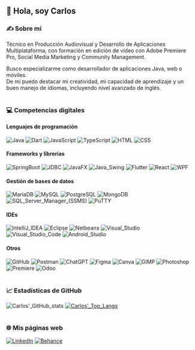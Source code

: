 ## 👋 Hola, soy Carlos

### ✍ Sobre mí
Técnico en Producción Audiovisual y Desarrollo de Aplicaciones Multiplataforma, con formación en edición de vídeo con Adobe Premiere Pro, Social Media Marketing y Community Management.

Busco especializarme como desarrollador de aplicaciones Java, web o móviles.<br/>
De mí puedo destacar mi creatividad, mi capacidad de aprendizaje y un buen manejo de idiomas, incluyendo nivel avanzado de inglés.
<br/><br/>
### 💻 Competencias digitales
#### Lenguajes de programación
![Java](https://img.shields.io/badge/Java-ED8B00?style=for-the-badge&logo=openjdk&logoColor=white)
![Dart](https://img.shields.io/badge/Dart-0175C2?style=for-the-badge&logo=dart&logoColor=white)
![JavaScript](https://img.shields.io/badge/JavaScript-323330?style=for-the-badge&logo=javascript&logoColor=F7DF1E)
![TypeScript](https://img.shields.io/badge/TypeScript-007acc?style=for-the-badge&logo=typescript&logoColor=white)
![HTML](https://img.shields.io/badge/HTML-E34C26?style=for-the-badge&logo=html5&logoColor=white)
![CSS](https://img.shields.io/badge/CSS-264de4?style=for-the-badge&logo=css3&logoColor=white)
#### Frameworks y librerías
![SpringBoot](https://img.shields.io/badge/Spring_Boot-6DB33F?style=for-the-badge&logo=spring-boot&logoColor=white)
![JDBC](https://img.shields.io/badge/JDBC-ED8B00?style=for-the-badge&logo=openjdk&logoColor=white)
![JavaFX](https://img.shields.io/badge/JavaFX-ED8B00?style=for-the-badge&logo=openjdk&logoColor=white)
![Java_Swing](https://img.shields.io/badge/Java_Swing-ED8B00?style=for-the-badge&logo=openjdk&logoColor=white)
![Flutter](https://img.shields.io/badge/Flutter-01a4f0?style=for-the-badge&logo=flutter&logoColor=white)
![React](https://img.shields.io/badge/React-61dbfb?style=for-the-badge&logo=react&logoColor=black)
![WPF](https://img.shields.io/badge/WPF-512BD4?style=for-the-badge&logo=dotnet&logoColor=white)
#### Gestión de bases de datos
![MariaDB](https://img.shields.io/badge/MariaDB-003545?style=for-the-badge&logo=mariadb&logoColor=white)
![MySQL](https://img.shields.io/badge/MySQL-005C84?style=for-the-badge&logo=mysql&logoColor=white)
![PostgreSQL](https://img.shields.io/badge/PostgreSQL-316192?style=for-the-badge&logo=postgresql&logoColor=white)
![MongoDB](https://img.shields.io/badge/MongoDB-4EA94B?style=for-the-badge&logo=mongodb&logoColor=white)
![SQL_Server_Manager_(SSMS)](https://img.shields.io/badge/SQL_Server_Manager_(SSMS)-d8ce1b?style=for-the-badge&logo=microsoft-sql-server&logoColor=white)
![PuTTY](https://img.shields.io/badge/PuTTY-005C84?style=for-the-badge)
#### IDEs
![IntelliJ_IDEA](https://img.shields.io/badge/IntelliJ_IDEA-000000.svg?style=for-the-badge&logo=intellij-idea&logoColor=white)
![Eclipse](https://img.shields.io/badge/Eclipse-2C2255?style=for-the-badge&logo=eclipse&logoColor=white)
![Netbeans](https://img.shields.io/badge/apache%20netbeans-1B6AC6?style=for-the-badge&logo=apache%20netbeans%20IDE&logoColor=white)
![Visual_Studio](https://img.shields.io/badge/Visual_Studio-5C2D91?style=for-the-badge&logo=visual%20studio&logoColor=white)
![Visual_Studio_Code](https://img.shields.io/badge/VSCode-0078D4?style=for-the-badge&logo=visual%20studio%20code&logoColor=white)
![Android_Studio](https://img.shields.io/badge/Android_Studio-53961c?style=for-the-badge&logo=android&logoColor=white)
#### Otros
![GitHub](https://img.shields.io/badge/GitHub-2d2d2d?style=for-the-badge&logo=github&logoColor=white)
![Postman](https://img.shields.io/badge/Postman-FF6C37?style=for-the-badge&logo=Postman&logoColor=white)
![ChatGPT](https://img.shields.io/badge/ChatGPT-74aa9c?style=for-the-badge&logo=openai&logoColor=white)
![Figma](https://img.shields.io/badge/Figma-F24E1E?style=for-the-badge&logo=figma&logoColor=white)
![Canva](https://img.shields.io/badge/Canva-0175C2.svg?&style=for-the-badge&logo=Canva&logoColor=white)
![GIMP](https://img.shields.io/badge/gimp-5C5543?style=for-the-badge&logo=gimp&logoColor=white)
![Photoshop](https://img.shields.io/badge/Photoshop-0175C2?style=for-the-badge&logo=adobephotoshop&logoColor=white)
![Premiere](https://img.shields.io/badge/Premiere_Pro-aa44d7?style=for-the-badge&logo=adobepremierepro&logoColor=white)
![Odoo](https://img.shields.io/badge/Odoo-5a0e79?style=for-the-badge&logo=odoo&logoColor=white)
<br/><br/>
### 📈 Estadísticas de GitHub
![Carlos'_GitHub_stats](https://github-readme-stats.vercel.app/api?username=carlosiglram&show_icons=true&theme=default)
[![Carlos'_Top_Langs](https://github-readme-stats.vercel.app/api/top-langs/?username=carlosiglram&show_icons=true&theme=default)](https://github.com/anuraghazra/github-readme-stats)
<br/><br/>
### 🌐 Mis páginas web
[![LinkedIn](https://img.shields.io/badge/LinkedIn-0072b1?style=for-the-badge&logo=linkedin&logoColor=white)](https://www.linkedin.com/in/carlosiglram/)
[![Behance](https://img.shields.io/badge/Behance-0054F7?style=for-the-badge&logo=behance&logoColor=white)](https://www.behance.net/carlosiglesias9)


 













